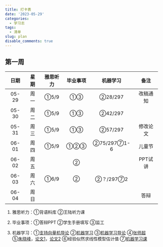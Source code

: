 ```yaml
---
title: 打卡表
date: '2023-05-29'
categories:
  - 学习志
tags:
  - 清单
slug: plan
disable_comments: true
---
```




## 第一周

|   日期  |星期 | 雅思听力 | 毕业事项 | 机器学习 | 备注 |
| :------: | :------: | :------: | :------: | :------: | :------: |
| 05-29 | 周一  | ①5/9 | ①③ | ②28/297 | 改稿通知 |
| 05-30 | 周二 | ①5/9 | ①③ | ②42/297 |  |
| 05-31 | 周三 | ①5/9 | ①③ | ②57/297 | 修改论文 |
| 06-01 | 周四 | ①5/9 | ①②③ | ②75/297⑦1-6 | 儿童节 |
| 06-02 | 周五 |  | ② |  | PPT试讲 |
| 06-03 | 周六 | ①6/9 | ② | ②？/297⑦2 |  |
| 06-04 | 周日 |  |  |  |答辩 |


1. 雅思听力：①背语料库 ②王陆听力课

2. 毕业事项：①答辩PPT ②学生手册填写 ③监工

3. 机器学习：①[支持向量机导论](/papers/QinRecom/支持向量机导论.pdf) ②[机器学习](/papers/QinRecom/机器学习.pdf) ③[机器学习导论](https://pan.baidu.com/s/18m7YJECFCvtaxidqjjqz_w?pwd=1234) ④[张师超](http://www.globalauthorid.com/WebPortal/AuthorView?wd=GAID10125982&rc=37037A)   
    ⑤[朱晓峰](http://www.globalauthorid.com/WebPortal/AuthorView?wd=GAID10127811&rc=013F3E)，[论文1](/papers/QinRecom/ZhuXF-1.pdf)，[论文2](/papers/QinRecom/ZhuXF-2.pdf) ⑥经验似然求线性模型估计值 ⑦[机器学习课](https://edu.csdn.net/course/detail/31616?spm=1003.2449.3001.8293.1) 

  